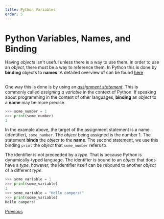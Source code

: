 ```yaml
---
title: Python Variables
order: 5
---
```

# Python Variables, Names, and Binding

Having _objects_ isn't useful unless there is a way to use them. In order to use an _object_, there must be a way to reference them. In Python this is done by **binding** objects to **names**. A detailed overview of can be found [here](https://docs.python.org/3/reference/executionmodel.html)

##  

One way this is done is by using an [_assignment statement_](https://docs.python.org/3/reference/simple_stmts.html#assignment-statements). This is commonly called _assigning a variable_ in the context of Python. If speaking about programming in the context of other languages, **binding** an _object_ to a **name** may be more precise.

```python
>>> some_number = 1
>>> print(some_number)
1
```

In the example above, the target of the assignment statement is a name (identifier), `some_number`. The _object_ being assigned is the number 1\. The statement **binds** the _object_ to the **name**. The second statement, we use this binding `print` the _object_ that `some_number` refers to.

The identifier is not preceeded by a _type_. That is because Python is dynamically-typed language. The identifier is bound to an _object_ that does have a _type_, however, the identifier itself can be rebound to another _object_ of a different _type_:

```python
>>> some_variable = 1
>>> print(some_variable)
1
>>> some_variable = "Hello campers!"
>>> print(some_variable)
Hello campers!
```

[Previous](Python-Basics)
